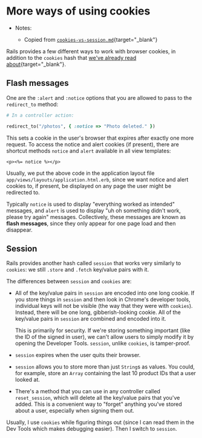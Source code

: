 # More ways of using cookies

- Notes:

   - Copied from [`cookies-vs-session.md`](https://github.com/firstdraft/appdev-chapters/blob/benp-edits/cookies-vs-session.md){target="_blank"}

Rails provides a few different ways to work with browser cookies, in addition to the `cookies` hash that [we've already read about](https://chapters.firstdraft.com/chapters/842){target="_blank"}.

## Flash messages

One are the `:alert` and `:notice` options that you are allowed to pass to the `redirect_to` method:

```ruby
# In a controller action:

redirect_to("/photos", { :notice => "Photo deleted." })
```

This sets a cookie in the user's browser that expires after exactly one more request. To access the notice and alert cookies (if present), there are shortcut methods `notice` and `alert` available in all view templates:

```erb
<p><%= notice %></p>
```

Usually, we put the above code in the application layout file `app/views/layouts/application.html.erb`, since we want notice and alert cookies to, if present, be displayed on any page the user might be redirected to.

Typically `notice` is used to display "everything worked as intended" messages, and `alert` is used to display "uh oh something didn't work, please try again" messages. Collectively, these messages are known as **flash messages**, since they only appear for one page load and then disappear.

## Session

Rails provides another hash called `session` that works very similarly to `cookies`: we still `.store` and `.fetch` key/value pairs with it.

The differences between `session` and `cookies` are:

 - All of the key/value pairs in `session` are encoded into one long cookie. If you store things in `session` and then look in Chrome's developer tools, individual keys will not be visible (the way that they were with `cookies`). Instead, there will be one long, gibberish-looking cookie. All of the key/value pairs in `session` are combined and encoded into it.

    This is primarily for security. If we're storing something important (like the ID of the signed in user), we can't allow users to simply modify it by opening the Developer Tools. `session`, unlike `cookies`, is tamper-proof.
 - `session` expires when the user quits their browser.
 - `session` allows you to store more than just `String`s as values. You could, for example, store an `Array` containing the last 10 product IDs that a user looked at.
 - There's a method that you can use in any controller called `reset_session`, which will delete all the key/value pairs that you've added. This is a convenient way to "forget" anything you've stored about a user, especially when signing them out.

Usually, I use `cookies` while figuring things out (since I can read them in the Dev Tools which makes debugging easier). Then I switch to `session`.
